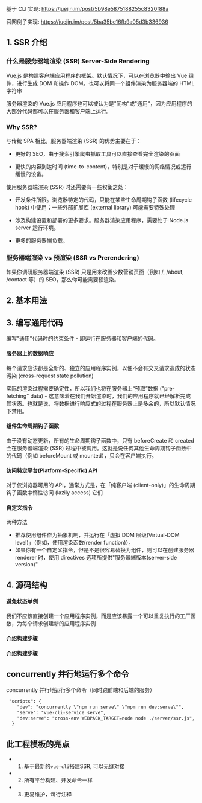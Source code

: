 基于 CLI 实现: https://juejin.im/post/5b98e5875188255c8320f88a

官网例子实现: https://juejin.im/post/5ba35be16fb9a05d3b336936

## 1. SSR 介绍

### 什么是服务器端渲染 (SSR) Server-Side Rendering

Vue.js 是构建客户端应用程序的框架。默认情况下，可以在浏览器中输出 Vue 组件，进行生成 DOM 和操作 DOM。也可以将同一个组件渲染为服务器端的 HTML 字符串

服务器渲染的 Vue.js 应用程序也可以被认为是"同构"或"通用"，因为应用程序的大部分代码都可以在服务器和客户端上运行。


### Why SSR?

与传统 SPA 相比，服务器端渲染 (SSR) 的优势主要在于：

- 更好的 SEO，由于搜索引擎爬虫抓取工具可以直接查看完全渲染的页面

- 更快的内容到达时间 (time-to-content)，特别是对于缓慢的网络情况或运行缓慢的设备。

使用服务器端渲染 (SSR) 时还需要有一些权衡之处：

- 开发条件所限。浏览器特定的代码，只能在某些生命周期钩子函数 (lifecycle hook) 中使用；一些外部扩展库 (external library) 可能需要特殊处理

- 涉及构建设置和部署的更多要求。服务器渲染应用程序，需要处于 Node.js server 运行环境。

- 更多的服务器端负载。


### 服务器端渲染 vs 预渲染 (SSR vs Prerendering)

如果你调研服务器端渲染 (SSR) 只是用来改善少数营销页面（例如 /, /about, /contact 等）的 SEO，那么你可能需要预渲染。


## 2. 基本用法

## 3. 编写通用代码
编写"通用"代码时的约束条件 - 即运行在服务器和客户端的代码。


#### 服务器上的数据响应
每个请求应该都是全新的、独立的应用程序实例，以便不会有交叉请求造成的状态污染 (cross-request state pollution)

实际的渲染过程需要确定性，所以我们也将在服务器上“预取”数据 ("pre-fetching" data) - 这意味着在我们开始渲染时，我们的应用程序就已经解析完成其状态。也就是说，将数据进行响应式的过程在服务器上是多余的，所以默认情况下禁用。


#### 组件生命周期钩子函数
由于没有动态更新，所有的生命周期钩子函数中，只有 beforeCreate 和 created 会在服务器端渲染 (SSR) 过程中被调用。这就是说任何其他生命周期钩子函数中的代码（例如 beforeMount 或 mounted），只会在客户端执行。  

#### 访问特定平台(Platform-Specific) API
对于仅浏览器可用的 API，通常方式是，在「纯客户端 (client-only)」的生命周期钩子函数中惰性访问 (lazily access) 它们

#### 自定义指令
两种方法
- 推荐使用组件作为抽象机制，并运行在「虚拟 DOM 层级(Virtual-DOM level)」（例如，使用渲染函数(render function)）。
- 如果你有一个自定义指令，但是不是很容易替换为组件，则可以在创建服务器 renderer 时，使用 directives 选项所提供"服务器端版本(server-side version)"

## 4. 源码结构

#### 避免状态单例
我们不应该直接创建一个应用程序实例，而是应该暴露一个可以重复执行的工厂函数，为每个请求创建新的应用程序实例

#### 介绍构建步骤

#### 介绍构建步骤


## concurrently 并行地运行多个命令
concurrently 并行地运行多个命令（同时跑前端和后端的服务）
```html
 "scripts": {
    "dev": "concurrently \"npm run serve\" \"npm run dev:serve\"",
    "serve": "vue-cli-service serve",
    "dev:serve": "cross-env WEBPACK_TARGET=node node ./server/ssr.js",
  }
```

## 此工程模板的亮点

- 1. 基于最新的`vue-cli`搭建SSR, 可以无缝对接
- 2. 所有平台构建、开发命令一样
- 3. 更易维护，每行注释